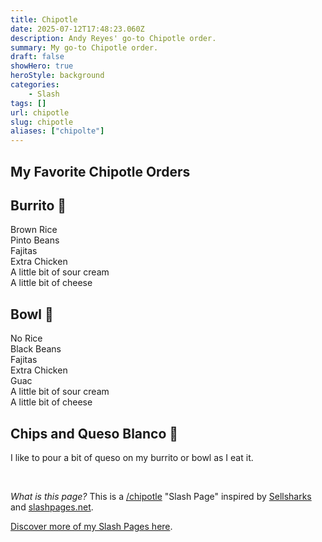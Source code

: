 ```yaml
---
title: Chipotle
date: 2025-07-12T17:48:23.060Z
description: Andy Reyes' go-to Chipotle order.
summary: My go-to Chipotle order.
draft: false
showHero: true
heroStyle: background
categories:
    - Slash
tags: []
url: chipotle
slug: chipotle
aliases: ["chipolte"]
---
```


## **My Favorite Chipotle Orders**

## Burrito 🌯  
Brown Rice  
Pinto Beans  
Fajitas  
Extra Chicken  
A little bit of sour cream  
A little bit of cheese

## Bowl 🥣  
No Rice  
Black Beans  
Fajitas  
Extra Chicken  
Guac  
A little bit of sour cream  
A little bit of cheese  

## Chips and Queso Blanco 🧀  
I like to pour a bit of queso on my burrito or bowl as I eat it.

<br/>

_What is this page?_ This is a [/chipotle](https://indieweb.org/Chipotle) "Slash Page" inspired by
[Sellsharks](https://shellsharks.com/chipotle) and [slashpages.net](https://slashpages.net/).

[Discover more of my Slash Pages here](https://andyjreyes.com/slash).
